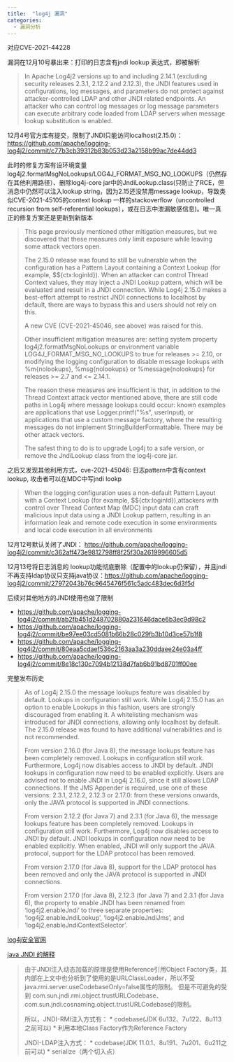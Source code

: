 ```yaml
---
title:  "log4j 漏洞"
categories: 
  - 漏洞分析
---
```

对应CVE-2021-44228

漏洞在12月10号暴出来：打印的日志含有jndi lookup 表达式，即被解析
> In Apache Log4j2 versions up to and including 2.14.1 (excluding security releases 2.3.1, 2.12.2 and 2.12.3), the JNDI features used in configurations, log messages, and parameters do not protect against attacker-controlled LDAP and other JNDI related endpoints. An attacker who can control log messages or log message parameters can execute arbitrary code loaded from LDAP servers when message lookup substitution is enabled.

12月4号官方库有提交，限制了JNDI只能访问localhost(2.15.0)：https://github.com/apache/logging-log4j2/commit/c77b3cb39312b83b053d23a2158b99ac7de44dd3

此时的修复方案有设环境变量log4j2.formatMsgNoLookups/LOG4J_FORMAT_MSG_NO_LOOKUPS（仍然存在其他利用路径）、删除log4j-core jar中的JndiLookup.class(只防止了RCE，但消息中仍然可以注入lookup string，因为2.15还没禁用message lookup，导致类似CVE-2021-45105的context lookup 一样的stackoverflow（uncontrolled recursion from self-referential lookups），或在日志中泄漏敏感信息)。唯一真正的修复方案还是更新到新版本
> This page previously mentioned other mitigation measures, but we discovered that these measures only limit exposure while leaving some attack vectors open.
> 
> The 2.15.0 release was found to still be vulnerable when the configuration has a Pattern Layout containing a Context Lookup (for example, $${ctx:loginId}). When an attacker can control Thread Context values, they may inject a JNDI Lookup pattern, which will be evaluated and result in a JNDI connection. While Log4j 2.15.0 makes a best-effort attempt to restrict JNDI connections to localhost by default, there are ways to bypass this and users should not rely on this.
> 
> A new CVE (CVE-2021-45046, see above) was raised for this.
> 
> Other insufficient mitigation measures are: setting system property log4j2.formatMsgNoLookups or environment variable LOG4J_FORMAT_MSG_NO_LOOKUPS to true for releases >= 2.10, or modifying the logging configuration to disable message lookups with %m{nolookups}, %msg{nolookups} or %message{nolookups} for releases >= 2.7 and <= 2.14.1.
> 
> The reason these measures are insufficient is that, in addition to the Thread Context attack vector mentioned above, there are still code paths in Log4j where message lookups could occur: known examples are applications that use Logger.printf("%s", userInput), or applications that use a custom message factory, where the resulting messages do not implement StringBuilderFormattable. There may be other attack vectors.
> 
> The safest thing to do is to upgrade Log4j to a safe version, or remove the JndiLookup class from the log4j-core jar.

之后又发现其他利用方式，cve-2021-45046: 日志pattern中含有context lookup, 攻击者可以在MDC中写jndi lookp
> When the logging configuration uses a non-default Pattern Layout with a Context Lookup (for example, $${ctx:loginId}),attackers with control over Thread Context Map (MDC) input data can craft malicious input data using a JNDI Lookup pattern, resulting in an information leak and remote code execution in some environments and local code execution in all environments

12月12号默认关闭了JNDI： https://github.com/apache/logging-log4j2/commit/c362aff473e9812798ff8f25f30a2619996605d5

12月13号将日志消息的 lookup功能彻底删除（配置中的lookup仍保留），并且jndi不再支持ldap协议只支持java协议：https://github.com/apache/logging-log4j2/commit/27972043b76c9645476f561c5adc483dec6d3f5d

后续对其他地方的JNDI使用也做了限制
- https://github.com/apache/logging-log4j2/commit/ab2fb451d248702880a231646dace6b3ec9d98c2
- https://github.com/apache/logging-log4j2/commit/be97ee03cd5081b66b28c029fb3b10d3ce57b1f8
- https://github.com/apache/logging-log4j2/commit/80eaa5cdaef536c2163aa3a230ddaee24e03a4ff
- https://github.com/apache/logging-log4j2/commit/8e18c130c7094b12138d7fab6b91bd8701ff00ee

完整发布历史
> As of Log4j 2.15.0 the message lookups feature was disabled by default. Lookups in configuration still work. While Log4j 2.15.0 has an option to enable Lookups in this fashion, users are strongly discouraged from enabling it. A whitelisting mechanism was introduced for JNDI connections, allowing only localhost by default. The 2.15.0 release was found to have additional vulnerabilities and is not recommended.
>
>From version 2.16.0 (for Java 8), the message lookups feature has been completely removed. Lookups in configuration still work. Furthermore, Log4j now disables access to JNDI by default. JNDI lookups in configuration now need to be enabled explicitly. Users are advised not to enable JNDI in Log4j 2.16.0, since it still allows LDAP connections. If the JMS Appender is required, use one of these versions: 2.3.1, 2.12.2, 2.12.3 or 2.17.0: from these versions onwards, only the JAVA protocol is supported in JNDI connections.
>
> From version 2.12.2 (for Java 7) and 2.3.1 (for Java 6), the message lookups feature has been completely removed. Lookups in configuration still work. Furthermore, Log4j now disables access to JNDI by default. JNDI lookups in configuration now need to be enabled explicitly. When enabled, JNDI will only support the JAVA protocol, support for the LDAP protocol has been removed.
>
> From version 2.17.0 (for Java 8), support for the LDAP protocol has been removed and only the JAVA protocol is supported in JNDI connections.
> 
> From version 2.17.0 (for Java 8), 2.12.3 (for Java 7) and 2.3.1 (for Java 6), the property to enable JNDI has been renamed from ‘log4j2.enableJndi’ to three separate properties: ‘log4j2.enableJndiLookup’, ‘log4j2.enableJndiJms’, and ‘log4j2.enableJndiContextSelector’.


[log4j安全官网](https://logging.apache.org/log4j/2.x/security.html)

[java JNDI 的解释](https://tttang.com/archive/1611/)
> 由于JNDI注入动态加载的原理是使用Reference引用Object Factory类，其内部在上文中也分析到了使用的是URLClassLoader，所以不受java.rmi.server.useCodebaseOnly=false属性的限制。
> 但是不可避免的受到 com.sun.jndi.rmi.object.trustURLCodebase、com.sun.jndi.cosnaming.object.trustURLCodebase的限制。
>
> 所以，JNDI-RMI注入方式有： * codebase(JDK 6u132、7u122、8u113之前可以) * 利用本地Class Factory作为Reference Factory
>
> JNDI-LDAP注入方式： * codebase(JDK 11.0.1、8u191、7u201、6u211之前可以) * serialize（两个切入点）
